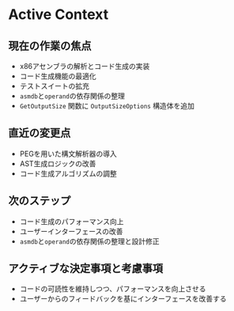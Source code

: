 # Active Context

## 現在の作業の焦点
- x86アセンブラの解析とコード生成の実装
- コード生成機能の最適化
- テストスイートの拡充
- `asmdb`と`operand`の依存関係の整理
- `GetOutputSize` 関数に `OutputSizeOptions` 構造体を追加

## 直近の変更点
- PEGを用いた構文解析器の導入
- AST生成ロジックの改善
- コード生成アルゴリズムの調整

## 次のステップ
- コード生成のパフォーマンス向上
- ユーザーインターフェースの改善
- `asmdb`と`operand`の依存関係の整理と設計修正

## アクティブな決定事項と考慮事項
- コードの可読性を維持しつつ、パフォーマンスを向上させる
- ユーザーからのフィードバックを基にインターフェースを改善する
